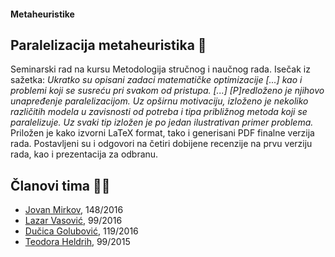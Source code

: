 #### Metaheuristike

## Paralelizacija metaheuristika :satellite:
Seminarski rad na kursu Metodologija stručnog i naučnog rada. Isečak iz sažetka: *Ukratko su opisani zadaci matematičke optimizacije \[...\] kao i problemi koji se susreću pri svakom od pristupa. \[...\] \[P\]redloženo je njihovo unapređenje paralelizacijom. Uz opširnu motivaciju, izloženo je nekoliko različitih modela u zavisnosti od potreba i tipa približnog metoda koji se paralelizuje. Uz svaki tip izložen je po jedan ilustrativan primer problema.* Priložen je kako izvorni LaTeX format, tako i generisani PDF finalne verzija rada. Postavljeni su i odgovori na četiri dobijene recenzije na prvu verziju rada, kao i prezentacija za odbranu.

## Članovi tima :boy::girl:
* [Jovan Mirkov](https://github.com/jvn-mirkov), 148/2016
* [Lazar Vasović](https://github.com/matfija), 99/2016
* [Dučica Golubović](https://github.com/dusicagolubovic), 119/2016
* [Teodora Heldrih](https://github.com/teaheld), 99/2015